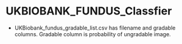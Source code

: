 # UKBIOBANK_FUNDUS_Classfier

- UKBiobank_fundus_gradable_list.csv has filename and gradable columns. Gradable column is probability of ungradable image.
